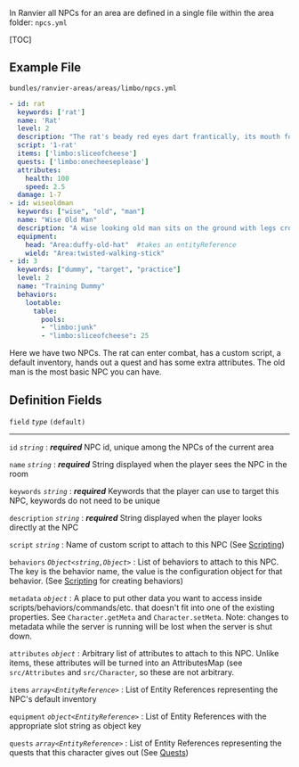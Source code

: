 In Ranvier all NPCs for an area are defined in a single file within the area folder: `npcs.yml`

[TOC]

## Example File

`bundles/ranvier-areas/areas/limbo/npcs.yml`
``` yaml
- id: rat
  keywords: ['rat']
  name: 'Rat'
  level: 2
  description: "The rat's beady red eyes dart frantically, its mouth foaming as it scampers about."
  script: '1-rat'
  items: ['limbo:sliceofcheese']
  quests: ['limbo:onecheeseplease']
  attributes:
    health: 100
    speed: 2.5
  damage: 1-7
- id: wiseoldman
  keywords: ["wise", "old", "man"]
  name: "Wise Old Man"
  description: "A wise looking old man sits on the ground with legs crossed."
  equipment:
    head: "Area:duffy-old-hat"  #takes an entityReference
    wield: "Area:twisted-walking-stick"
- id: 3
  keywords: ["dummy", "target", "practice"]
  level: 2
  name: "Training Dummy"
  behaviors:
    lootable:
      table:
        pools:
        - "limbo:junk"
        - "limbo:sliceofcheese": 25
```

Here we have two NPCs. The rat can enter combat, has a custom script, a default inventory, hands out a quest and has
some extra attributes. The old man is the most basic NPC you can have.

## Definition Fields

`field` _`type`_ `(default)`

----

`id` _`string`_
:    ***required*** NPC id, unique among the NPCs of the current area

`name` _`string`_
:    ***required*** String displayed when the player sees the NPC in the room

`keywords` _`string`_
:    ***required*** Keywords that the player can use to target this NPC, keywords do not need to be unique

`description` _`string`_
:    ***required*** String displayed when the player looks directly at the NPC

`script` _`string`_
:    Name of custom script to attach to this NPC (See [Scripting](scripting.md))

`behaviors` _`Object<string,Object>`_
:    List of behaviors to attach to this NPC. The key is the behavior name, the value is the configuration object for that
behavior. (See [Scripting](scripting.md) for creating behaviors)

`metadata` _`object`_
:    A place to put other data you want to access inside scripts/behaviors/commands/etc. that doesn't fit into one of the existing properties. See `Character.getMeta` and `Character.setMeta`. Note: changes to metadata while the server is running will be lost when the server is shut down.

`attributes` _`object`_
:    Arbitrary list of attributes to attach to this NPC. Unlike items, these attributes will be turned into an AttributesMap (see `src/Attributes` and `src/Character`, so these are not arbitrary.

`items` _`array<EntityReference>`_
:    List of Entity References representing the NPC's default inventory

`equipment` _`object<EntityReference>`_
:    List of Entity References with the appropriate slot string as object key

`quests` _`array<EntityReference>`_
:    List of Entity References representing the quests that this character gives out (See [Quests](quests.md))
